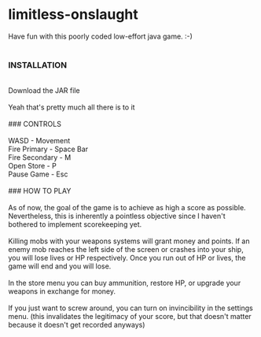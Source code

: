 # limitless-onslaught
Have fun with this poorly coded low-effort java game. :-) <br />
<br />
### INSTALLATION <br />
<br />
Download the JAR file <br />
<br />
Yeah that's pretty much all there is to it <br />
<br />
### CONTROLS <br />
<br />
WASD - Movement <br />
Fire Primary - Space Bar <br />
Fire Secondary - M <br />
Open Store - P <br />
Pause Game - Esc <br />
<br />
### HOW TO PLAY<br />
<br />
As of now, the goal of the game is to achieve as high a score as possible. Nevertheless, this is inherently a pointless objective since I haven't bothered to implement scorekeeping yet. <br />
<br />
Killing mobs with your weapons systems will grant money and points. If an enemy mob reaches the left side of the screen or crashes into your ship, you will lose lives or HP respectively. Once you run out of HP or lives, the game will end and you will lose. <br />
<br />
In the store menu you can buy ammunition, restore HP, or upgrade your weapons in exchange for money. <br />
<br />
If you just want to screw around, you can turn on invincibility in the settings menu. (this invalidates the legitimacy of your score, but that doesn't matter because it doesn't get recorded anyways) <br />
